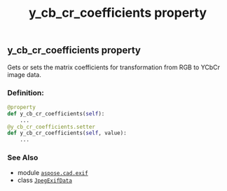 ﻿---
title: y_cb_cr_coefficients property
second_title: Aspose.CAD for Python via .NET API References
description: 
type: docs
weight: 1350
url: /python-net/aspose.cad.exif/jpegexifdata/y_cb_cr_coefficients/
is_root: false
---

## y_cb_cr_coefficients property


Gets or sets the matrix coefficients for transformation from RGB to YCbCr image data.
### Definition:
```python
@property
def y_cb_cr_coefficients(self):
    ...
@y_cb_cr_coefficients.setter
def y_cb_cr_coefficients(self, value):
    ...
```

### See Also
* module [`aspose.cad.exif`](../../)
* class [`JpegExifData`](/cad/python-net/aspose.cad.exif/jpegexifdata)
